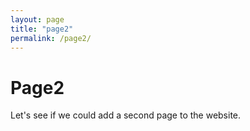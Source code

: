 ```yaml
---
layout: page
title: "page2"
permalink: /page2/
---
```


# Page2
Let's see if we could add a second page to the website.
